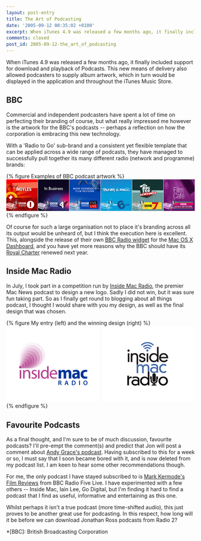 ```yaml
---
layout: post-entry
title: The Art of Podcasting
date: '2005-09-12 00:35:02 +0100'
excerpt: When iTunes 4.9 was released a few months ago, it finally included support for download and playback of Podcasts. This new means of delivery also allowed podcasters to supply album artwork, which in turn would be displayed in the application and throughout the iTunes Music Store.
comments: closed
post_id: 2005-09-12-the_art_of_podcasting
---
```

When iTunes 4.9 was released a few months ago, it finally included support for download and playback of Podcasts. This new means of delivery also allowed podcasters to supply album artwork, which in turn would be displayed in the application and throughout the iTunes Music Store.

## BBC
Commercial and independent podcasters have spent a lot of time on perfecting their branding of course, but what really impressed me however is the artwork for the BBC's podcasts -- perhaps a reflection on how the corporation is embracing this new technology.

With a 'Radio to Go' sub-brand and a consistent yet flexible template that can be applied across a wide range of podcasts, they have managed to successfully pull together its many different radio (network and programme) brands:

{% figure Examples of BBC podcast artwork %}
![](/assets/images/2005/09/bbcpodcasts.png)
{% endfigure %}

Of course for such a large organisation not to place it's branding across all its output would be unheard of, but I think the execution here is excellent. This, alongside the release of their own [BBC Radio widget][1] for the [Mac OS X Dashboard][2], and you have yet more reasons why the BBC should have its [Royal Charter][3] renewed next year.

## Inside Mac Radio
In July, I took part in a competition run by [Inside Mac Radio][4], the premier Mac News podcast to design a new logo. Sadly I did not win, but it was sure fun taking part. So as I finally get round to blogging about all things podcast, I thought I would share with you my design, as well as the final design that was chosen.

{% figure My entry (left) and the winning design (right) %}
![](/assets/images/2005/09/insidemac.png)
{% endfigure %}

## Favourite Podcasts
As a final thought, and I'm sure to be of much discussion, favourite podcasts? I'll pre-empt the comment(s) and predict that Jon will post a comment about [Andy Grace's podcast][5]. Having subscribed to this for a week or so, I must say that I soon became bored with it, and is now deleted from my podcast list. I am keen to hear some other recommendations though.

For me, the only podcast I have stayed subscribed to is [Mark Kermode's Film Reviews][6] from BBC Radio Five Live. I have experimented with a few others -- Inside Mac, Iain Lee, Go Digital, but I'm finding it hard to find a podcast that I find as useful, informative and entertaining as this one.

Whilst perhaps it isn't a true podcast (more time-shifted audio), this just proves to be another great use for podcasting. In this respect, how long will it be before we can download Jonathan Ross podcasts from Radio 2?

[1]: http://www.bbc.co.uk/radio/prototypes/listenlive/
[2]: http://www.apple.com/macosx/features/dashboard/
[3]: http://www.bbccharterreview.org.uk/
[4]: http://phobos.apple.com/WebObjects/MZStore.woa/wa/viewPodcast?id=73329937
[5]: http://www.andygrace.com/
[6]: http://phobos.apple.com/WebObjects/MZStore.woa/wa/viewPodcast?id=73802698

*[BBC]: British Broadcasting Corporation